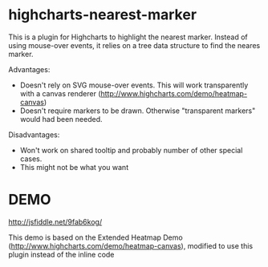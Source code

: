 highcharts-nearest-marker
==================

This is a plugin for Highcharts to highlight the nearest marker. Instead of using mouse-over events, it relies on a tree data structure to find the neares marker.

Advantages:
- Doesn't rely on SVG mouse-over events. This will work transparently with a canvas renderer (http://www.highcharts.com/demo/heatmap-canvas)
- Doesn't require markers to be drawn. Otherwise "transparent markers" would had been needed.

Disadvantages:
- Won't work on shared tooltip and probably number of other special cases.
- This might not be what you want

DEMO
====

http://jsfiddle.net/9fab6kog/

This demo is based on the Extended Heatmap Demo (http://www.highcharts.com/demo/heatmap-canvas), modified to use this plugin instead of the inline code
